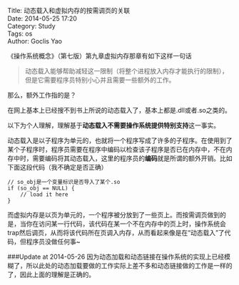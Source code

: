 Title: 动态载入和虚拟内存的按需调页的关联  
Date: 2014-05-25 17:20  
Category: Study  
Tags: os  
Author: Goclis Yao    


《操作系统概念》（第七版）第九章虚拟内存那章有如下这样一句话
> 动态载入能够帮助减轻这一限制（将整个进程放入内存才能执行的限制），但是它需要程序员特别小心并且需要一些额外的工作。

那么，额外工作指的是？

在网上基本上已经搜不到书上所说的动态载入了，基本上都是.dll或者.so之类的。

以下为个人理解，理解基于**动态载入不需要操作系统提供特别支持**这一事实。

动态载入是以子程序为单元的，也就将一个程序写成了许多的子程序。在使用到了某个子程序时，程序员需要在程序中编码以检查该子程序是否已在内存中，不在内存中时，需要编码将其动态载入，这里的程序员的**编码**就是所谓的额外开销。比如下面这段代码（我不确定是否正确）

```
// so_obj是一个变量标识是否导入了某个.so
if (so_obj == NULL) {
    // load it here
}
```

而虚拟内存是以页为单元的，一个程序被分放到了一些页上。而按需调页做到的是，当你在访问某一行代码，该代码在某一个不在内存中的页上时，操作系统会trap然后调页，从而将该代码所在页调入内存，从而看起来像是在“动态载入”了代码，但程序员没做任何事~

###Update at 2014-05-26
因为动态加载和动态链接在操作系统的实现上已经模糊了，所以此处的动态加载要做的工作实际上差不多和动态链接做的工作是一样的了，因此上面的理解是正确的。